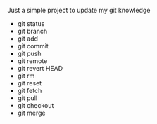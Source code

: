 Just a simple project to update my git knowledge 

- git status 
- git branch 
- git add 
- git commit 
- git push 
- git remote 
- git revert HEAD
- git rm 
- git reset 
- git fetch 
- git pull 
- git checkout
- git merge 